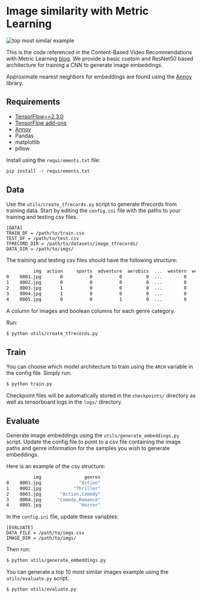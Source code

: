 # Image similarity with Metric Learning

![top most similar example](https://smellslike.ml/img/top_most_similar.jpg)

This is the code referenced in the Content-Based Video Recommendations with Metric Learning [blog](https://smellslike.ml/posts/content-based-video-recommendations-with-metric-learning/). We provide a basic custom and ResNet50 based architecture for training a CNN to generate image embeddings. 

Approximate nearest neighbors for embeddings are found using the [Annoy](https://github.com/spotify/annoy) library.

## Requirements
* [TensorFlow==2.3.0](https://www.tensorflow.org/install)
* [TensorFlow add-ons](https://www.tensorflow.org/addons)
* [Annoy](https://github.com/spotify/annoy)
* Pandas
* matplotlib
* pillow

Install using the ```requirements.txt``` file:

```bash
pip install -r requirements.txt
```

## Data

Use the ```utils/create_tfrecords.py``` script to generate tfrecords from training data. Start by editing the ```config.ini``` file with the paths to your training and testing csv files. 

```
[DATA]
TRAIN_DF = /path/to/train.csv 
TEST_DF = /path/to/test.csv
TFRECORD_DIR = /path/to/datasets/image_tfrecords/
DATA_DIR = /path/to/imgs/
```

The training and testing csv files should have the following structure:
```bash
          img  action     sports  adventure  aerobics  ...  western  world history
0    0001.jpg       0          0          0         0  ...        0              0
1    0002.jpg       0          0          0         0  ...        0              0
2    0003.jpg       1          0          0         0  ...        0              0
3    0004.jpg       1          0          0         0  ...        0              0
4    0005.jpg       0          0          1         0  ...        0              0
```

A column for images and boolean columns for each genre category.

Run:
```bash
$ python utils/create_tfrecords.py
```

## Train

You can choose which model architecture to train using the ```ARCH``` variable in the config file. Simply run:

```bash
$ python train.py
```

Checkpoint files will be automatically stored in the ```checkpoints/``` directory as well as tensorboard logs in the ```logs/``` directory.

## Evaluate

Generate image embeddings using the ```utils/generate_embeddings.py``` script. Update the config file to point to a csv file containing the image paths and genre information for the samples you wish to generate embeddings.

Here is an example of the csv structure:
```bash
          img                genres
0    0001.jpg              "Action"          
1    0002.jpg            "Thriller"       
2    0003.jpg       "Action,Comedy"    
3    0004.jpg      "Comedy,Romance" 
4    0005.jpg              "Horror"          
```

In the ```config.ini``` file, update these variables:
```
[EVALUATE]
DATA_FILE = /path/to/imgs.csv
IMAGE_DIR = /path/to/imgs/
```

Then run:
```bash
$ python utils/generate_embeddings.py
```

You can generate a top 10 most similar images example using the ```utils/evaluate.py``` script.

```bash
$ python utils/evaluate.py
```

